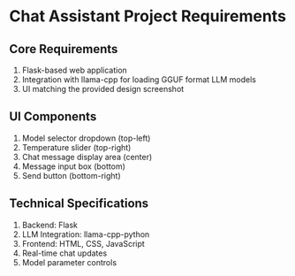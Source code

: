 # Chat Assistant Project Requirements

## Core Requirements
1. Flask-based web application
2. Integration with llama-cpp for loading GGUF format LLM models
3. UI matching the provided design screenshot

## UI Components
1. Model selector dropdown (top-left)
2. Temperature slider (top-right)
3. Chat message display area (center)
4. Message input box (bottom)
5. Send button (bottom-right)

## Technical Specifications
1. Backend: Flask
2. LLM Integration: llama-cpp-python
3. Frontend: HTML, CSS, JavaScript
4. Real-time chat updates
5. Model parameter controls 